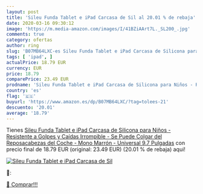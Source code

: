 ```yaml
---
layout: post
title: 'Sileu Funda Tablet e iPad Carcasa de Sil al 20.01 % de rebaja'
date: 2020-03-16 09:30:12
image: 'https://m.media-amazon.com/images/I/41BZiAArt7L._SL200_.jpg'
comments: true
category: ofertas
author: ring
slug: 'B07MB64LXC-es Sileu Funda Tablet e iPad Carcasa de Silicona para Niños -...'
tags: [ 'ipad', ]
actualPrice: 18.79 EUR
currency: EUR
price: 18.79
comparePrice: 23.49 EUR
prodname: 'Sileu Funda Tablet e iPad Carcasa de Silicona para Niños - Resistente a Golpes y Caídas  Irrompible - Se Puede Colgar del Reposacabezas del Coche - Mono Marrón - Universal  9.7 Pulgadas'
country: 'es'
flag: '🇪🇸'
buyurl: 'https://www.amazon.es/dp/B07MB64LXC/?tag=tolees-21'
descuento: '20.01'
average: '18.79'
---
```


Tienes [Sileu Funda Tablet e iPad Carcasa de Silicona para Niños - Resistente a Golpes y Caídas  Irrompible - Se Puede Colgar del Reposacabezas del Coche - Mono Marrón - Universal  9.7 Pulgadas](https://www.amazon.es/dp/B07MB64LXC/?tag=tolees-21) con precio final de  18.79 EUR (original: 23.49 EUR) (20.01 %  de rebaja) aqui!

[![Sileu Funda Tablet e iPad Carcasa de Sil](https://m.media-amazon.com/images/I/41BZiAArt7L._SL200_.jpg)](https://www.amazon.es/dp/B07MB64LXC/?tag=tolees-21)

🔎:


[🛒 Comprar!!!](https://www.amazon.es/dp/B07MB64LXC/?tag=tolees-21)
